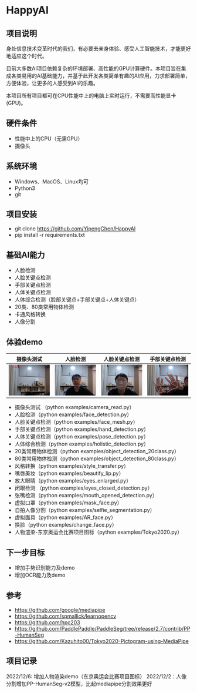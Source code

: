 # HappyAI

## 项目说明
身处信息技术变革时代的我们，有必要去亲身体验、感受人工智能技术，才能更好地适应这个时代。

目前大多数AI项目依赖复杂的环境部署、高性能的GPU计算硬件。本项目旨在集成各类易用的AI基础能力，并基于此开发各类简单有趣的AI应用，力求部署简单，方便体验，让更多的人感受到AI的乐趣。

本项目所有项目都可在CPU性能中上的电脑上实时运行，不需要高性能显卡(GPU)。

## 硬件条件
* 性能中上的CPU（无需GPU）
* 摄像头

## 系统环境
* Windows、MacOS、Linux均可
* Python3
* git

## 项目安装
* git clone https://github.com/YipengChen/HappyAI
* pip install -r requirements.txt

## 基础AI能力
* 人脸检测
* 人脸关键点检测
* 手部关键点检测
* 人体关键点检测
* 人体综合检测（脸部关键点+手部关键点+人体关键点）
* 20类、80类常用物体检测
* 卡通风格转换
* 人像分割

## 体验demo
|                          摄像头测试                          |                           人脸检测                           |                        人脸关键点检测                        |                        手部关键点检测                        |
| :----------------------------------------------------------: | :----------------------------------------------------------: | :----------------------------------------------------------: | :----------------------------------------------------------: |
| ![image](https://github.com/YipengChen/HappyAI/blob/main/docs/gifs/camera_read.gif) | ![image](https://github.com/YipengChen/HappyAI/blob/main/docs/gifs/face_detection.gif) | ![image](https://github.com/YipengChen/HappyAI/blob/main/docs/gifs/face_mesh.gif) | ![image](https://github.com/YipengChen/HappyAI/blob/main/docs/gifs/hand_detection.gif) |

* 摄像头测试 （python examples/camera_read.py）
* 人脸检测（python examples/face_detection.py）
* 人脸关键点检测（python examples/face_mesh.py）
* 手部关键点检测（python examples/hand_detection.py）
* 人体关键点检测（python examples/pose_detection.py）
* 人体综合检测（python examples/holistic_detection.py）
* 20类常用物体检测（python examples/object_detection_20class.py）
* 80类常用物体检测（python examples/object_detection_80class.py）
* 风格转换（python examples/style_transfer.py）
* 嘴唇美妆（python examples/beautify_lip.py）
* 放大眼睛（python examples/eyes_enlarged.py）
* 闭眼检测 （python examples/eyes_closed_detection.py）
* 张嘴检测（python examples/mouth_opened_detection.py）
* 虚拟口罩（python examples/mask_face.py）
* 自拍人像分割（python examples/selfie_segmentation.py）
* 虚拟面具（python examples/AR_face.py）
* 换脸（python examples/change_face.py）
* 人物渲染-东京奥运会比赛项目图标（python examples/Tokyo2020.py）

## 下一步目标
* 增加手势识别能力及demo
* 增加OCR能力及demo

## 参考
* https://github.com/google/mediapipe
* https://github.com/spmallick/learnopencv
* https://github.com/hpc203
* https://github.com/PaddlePaddle/PaddleSeg/tree/release/2.7/contrib/PP-HumanSeg
* https://github.com/Kazuhito00/Tokyo2020-Pictogram-using-MediaPipe

## 项目记录
2022/12/6: 增加人物渲染demo（东京奥运会比赛项目图标）
2022/12/2：人像分割增加PP-HumanSeg-v2模型，比起mediapipe分割效果更好
